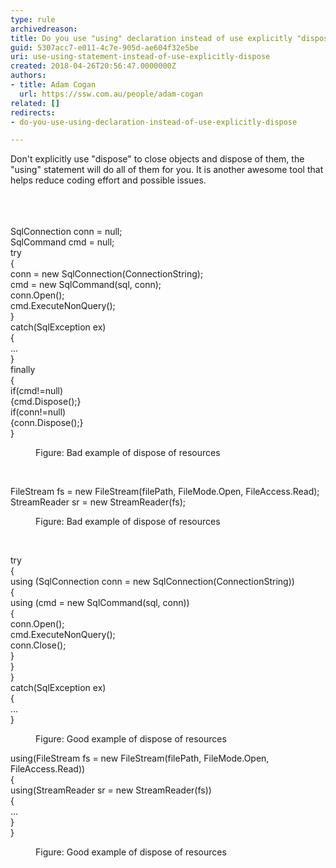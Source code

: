 ```yaml
---
type: rule
archivedreason: 
title: Do you use "using" declaration instead of use explicitly "dispose"?
guid: 5307acc7-e011-4c7e-905d-ae604f32e5be
uri: use-using-statement-instead-of-use-explicitly-dispose
created: 2018-04-26T20:56:47.0000000Z
authors:
- title: Adam Cogan
  url: https://ssw.com.au/people/adam-cogan
related: []
redirects:
- do-you-use-using-declaration-instead-of-use-explicitly-dispose

---
```



Don't explicitly use &quot;dispose&quot; to close objects and dispose of them, the &quot;using&quot; statement will do all of them for you. It is another awesome tool that helps reduce coding effort and possible issues. <br>​<br>
<br><excerpt class='endintro'></excerpt><br>
<p class="ssw15-rteElement-CodeArea">SqlConnection conn = null; <br>SqlCommand cmd = null; <br>try <br>&#123; <br>conn = new SqlConnection(ConnectionString); <br>cmd = new SqlCommand(sql, conn); <br>conn.Open(); <br>cmd.ExecuteNonQuery(); <br>&#125; <br>catch(SqlException ex) <br>&#123; <br>... <br>&#125; <br>finally <br>&#123; <br>if(cmd!=null) <br>&#123;cmd.Dispose();&#125; <br>if(conn!=null) <br>&#123;conn.Dispose();&#125; <br>&#125; <br></p><dd class="ssw15-rteElement-FigureBad">Figure&#58; Bad example of dispose of resources<br></dd><p><br></p><p class="ssw15-rteElement-CodeArea">FileStream fs = new FileStream(filePath, FileMode.Open, FileAccess.Read); <br>StreamReader sr = new StreamReader(fs);&#160;</p><dd class="ssw15-rteElement-FigureBad">Figure&#58; Bad example of dispose of resources <br></dd><p>​<br></p><p class="ssw15-rteElement-CodeArea">try <br>&#123; <br>using (SqlConnection conn = new SqlConnection(ConnectionString)) <br>&#123; <br>using (cmd = new SqlCommand(sql, conn)) <br>&#123; <br>conn.Open(); <br>cmd.ExecuteNonQuery(); <br>conn.Close(); <br>&#125; <br>&#125; <br>&#125; <br>catch(SqlException ex) <br>&#123; <br>... <br>&#125; <br></p><p></p><dd class="ssw15-rteElement-FigureGood">Figure&#58; Good example of dispose of resources <br></dd><p class="ssw15-rteElement-CodeArea">using(FileStream fs = new FileStream(filePath, FileMode.Open, FileAccess.Read)) <br>&#123; <br>using(StreamReader sr = new StreamReader(fs)) <br>&#123; <br>... <br>&#125; <br>&#125;</p><dd class="ssw15-rteElement-FigureGood"> Figure&#58; Good example of&#160;dispose&#160;of resources&#160; ​</dd><p>​<br></p>


